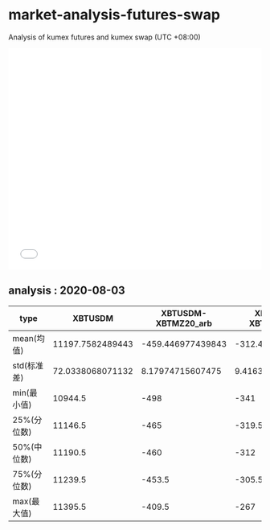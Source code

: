 # market-analysis-futures-swap
Analysis of kumex futures and kumex swap (UTC +08:00)

<iframe width="100%" height="440" src="./data.html" frameborder="no" border="0" scrolling="no"></iframe>

## analysis : 2020-08-03

type|XBTUSDM|XBTUSDM-XBTMZ20_arb|XBTUSDM-XBTMU20_arb|
---|---|---|---
mean(均值) | 11197.7582489443 | -459.446977439843 | -312.401527100904
std(标准差) | 72.0338068071132 | 8.17974715607475 | 9.41638387171616
min(最小值) | 10944.5 | -498 | -341
25%(分位数) | 11146.5 | -465 | -319.5
50%(中位数) | 11190.5 | -460 | -312
75%(分位数) | 11239.5 | -453.5 | -305.5
max(最大值) | 11395.5 | -409.5 | -267
